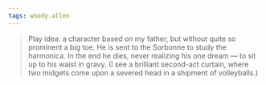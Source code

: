 ```yaml
---
tags: woody.allen
---
```


> Play idea: a character based on my father, but without quite so prominent a big toe. He is sent to the Sorbonne to study the harmonica. In the end he dies, never realizing his one dream — to sit up to his waist in gravy. (I see a brilliant second-act curtain, where two midgets come upon a severed head in a shipment of volleyballs.)
